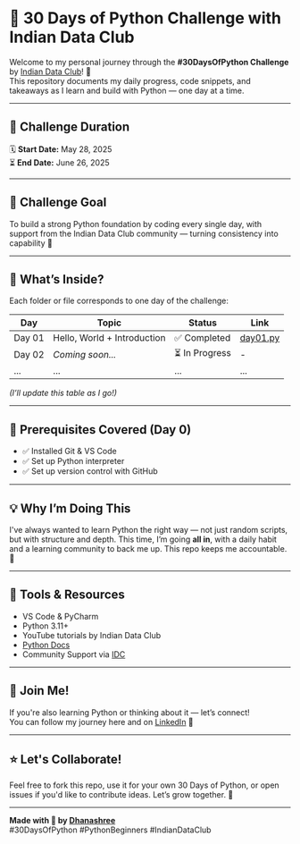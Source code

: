 # 🐍 30 Days of Python Challenge with Indian Data Club

Welcome to my personal journey through the **#30DaysOfPython Challenge** by [Indian Data Club](https://indiandataclub.com/)! 🚀  
This repository documents my daily progress, code snippets, and takeaways as I learn and build with Python — one day at a time.

---

## 📅 Challenge Duration
🗓️ **Start Date:** May 28, 2025  
⏳ **End Date:** June 26, 2025

---

## 🎯 Challenge Goal
To build a strong Python foundation by coding every single day, with support from the Indian Data Club community — turning consistency into capability 💪

---

## 🧠 What’s Inside?

Each folder or file corresponds to one day of the challenge:

| Day | Topic | Status | Link |
|-----|-------|--------|------|
| Day 01 | Hello, World + Introduction | ✅ Completed | [day01.py](day1.py)|
| Day 02 | *Coming soon...* | ⏳ In Progress | - |
| ... | ... | ... | ... |

_(I’ll update this table as I go!)_

---

## 🔧 Prerequisites Covered (Day 0)
- ✅ Installed Git & VS Code
- ✅ Set up Python interpreter
- ✅ Set up version control with GitHub

---

## 💡 Why I’m Doing This
I've always wanted to learn Python the right way — not just random scripts, but with structure and depth. This time, I’m going **all in**, with a daily habit and a learning community to back me up. This repo keeps me accountable. 🧾

---

## 📌 Tools & Resources
- VS Code & PyCharm
- Python 3.11+
- YouTube tutorials by Indian Data Club
- [Python Docs](https://docs.python.org/3/)
- Community Support via [IDC](https://indiandataclub.com/)

---

## 📢 Join Me!
If you're also learning Python or thinking about it — let’s connect!  
You can follow my journey here and on [LinkedIn](https://www.linkedin.com/in/dhanashree-sr/) 💙

---

## ⭐ Let's Collaborate!
Feel free to fork this repo, use it for your own 30 Days of Python, or open issues if you'd like to contribute ideas. Let’s grow together. 🌱

---

**Made with 💙 by [Dhanashree](https://dhanashreesr.vercel.app/)**  
#30DaysOfPython #PythonBeginners #IndianDataClub
